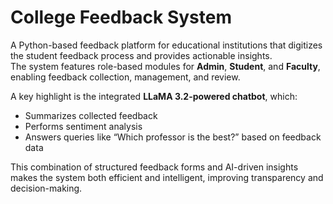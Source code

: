 # College Feedback System

A Python-based feedback platform for educational institutions that digitizes the student feedback process and provides actionable insights.  
The system features role-based modules for **Admin**, **Student**, and **Faculty**, enabling feedback collection, management, and review.

A key highlight is the integrated **LLaMA 3.2-powered chatbot**, which:
- Summarizes collected feedback
- Performs sentiment analysis
- Answers queries like “Which professor is the best?” based on feedback data

This combination of structured feedback forms and AI-driven insights makes the system both efficient and intelligent, improving transparency and decision-making.
